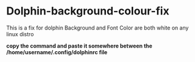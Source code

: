 # Dolphin-background-colour-fix

This is a fix for dolphin Background and Font Color are both white on any linux distro

<b>copy the command and paste it somewhere between the /home/username/.config/dolphinrc file<b>
